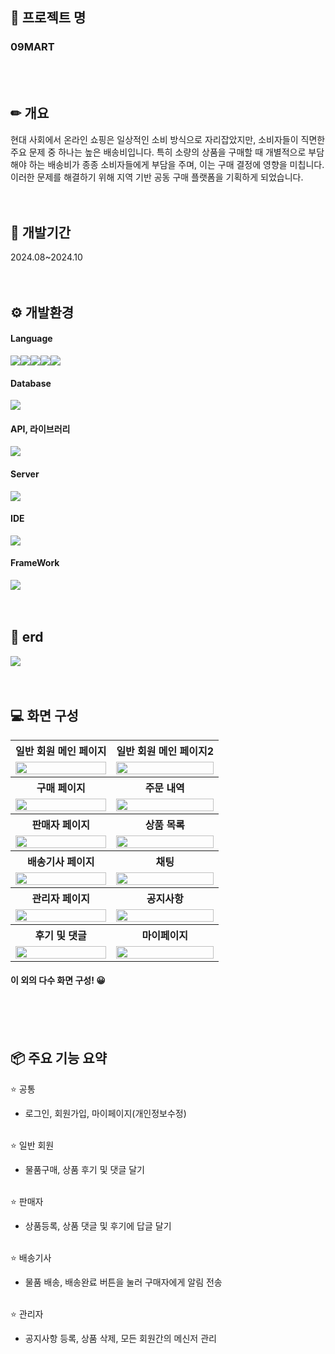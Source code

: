 

## 🌊 프로젝트 명
### 09MART
<br><br>


## ✏ 개요
현대 사회에서 온라인 쇼핑은 일상적인 소비 방식으로 자리잡았지만, 소비자들이 직면한 주요 문제 중 하나는 높은 배송비입니다. 특히 소량의 상품을 구매할 때 개별적으로 부담해야 하는 배송비가 종종 소비자들에게 부담을 주며, 이는 구매 결정에 영향을 미칩니다. 이러한 문제를 해결하기 위해 지역 기반 공동 구매 플랫폼을 기획하게 되었습니다.
<br><br><br>


## 📆 개발기간
2024.08~2024.10
<br><br><br>


## ⚙️ 개발환경
#### Language
<img src="https://img.shields.io/badge/Java-007396?style=for-the-badge&logo=Java&logoColor=white"><img src="https://img.shields.io/badge/JSP-4398CC?style=for-the-badge&logo=Jsp&logoColor=white"><img src="https://img.shields.io/badge/JavaScript-F7DF1E?style=for-the-badge&logo=JavaScript&logoColor=white"><img src="https://img.shields.io/badge/HTML5-E34F26?style=for-the-badge&logo=HTML5&logoColor=white"><img src="https://img.shields.io/badge/CSS3-1572B6?style=for-the-badge&logo=CSS3&logoColor=white">

#### Database
<img src="https://img.shields.io/badge/Oracle-F80000?style=for-the-badge&logo=Oracle&logoColor=white">

#### API, 라이브러리
<img src="https://img.shields.io/badge/Bootstrap-7952B3?style=for-the-badge&logo=Bootstrap&logoColor=white">

#### Server
<img src="https://img.shields.io/badge/Apache Tomcat-F8DC75?style=for-the-badge&logo=ApacheTomcat&logoColor=black">

#### IDE
<img src="https://img.shields.io/badge/eclipse%20ide-%232C2255.svg?&style=for-the-badge&logo=eclipse%20ide&logoColor=white" />

#### FrameWork
<img src="https://img.shields.io/badge/Spring Boot-6DB33F?style=for-the-badge&logo=SpringBoot&logoColor=white">
<br><br><br>

## 📁 erd
<img src="https://github.com/user-attachments/assets/eeaf1d6c-d2a8-40f6-95b8-a08e6e2a2cb8">
<br><br><br>


## 💻 화면 구성
<table>
  <tr>
    <th>일반 회원 메인 페이지</th>
    <th>일반 회원 메인 페이지2</th>
  </tr>
  <tr>
    <td align="center">
      <img src="https://github.com/user-attachments/assets/9d1274a3-7020-4106-a02b-3106585e636b" width="100%">
    </td>
    <td align="center">
      <img src="https://github.com/user-attachments/assets/bc525110-b1de-4f89-9272-b15b7de9b68c" width="100%">
    </td>
  </tr>
  <tr>
    <th>구매 페이지</th>
    <th>주문 내역</th>
  </tr>
  <tr>
    <td align="center">
      <img src="https://github.com/user-attachments/assets/c07294c5-ef35-4c54-966e-70aeb3d7cfe9" width="100%">
    </td>
    <td align="center">
      <img src="https://github.com/user-attachments/assets/85092c57-e454-4bc9-9c5c-fad18a5c2037" width="100%">
    </td>
  </tr>
  <tr>
    <th>판매자 페이지</th>
    <th>상품 목록</th>
  </tr>
  <tr>
    <td align="center">
      <img src="https://github.com/user-attachments/assets/2eaf9a54-17fc-43a5-b42c-fe0709aafa0c" width="100%">
    </td>
    <td align="center">
      <img src="https://github.com/user-attachments/assets/e86d3009-cfad-432e-ae2e-37faa79a9dae" width="100%">
    </td>
  </tr>
    <tr>
    <th>배송기사 페이지</th>
    <th>채팅</th>
  </tr>
  <tr>
    <td align="center">
      <img src="https://github.com/user-attachments/assets/7fb94761-5af8-42f0-9c02-7e7cd4446159" width="100%">
    </td>
    <td align="center">
      <img src="https://github.com/user-attachments/assets/5916f1ba-9096-4b4b-a99a-227d4eac327e" width="100%">
    </td>
  </tr>
  <tr>
    <th>관리자 페이지</th>
    <th>공지사항</th>
  </tr>
  <tr>
    <td align="center">
      <img src="https://github.com/user-attachments/assets/596c1873-6cdc-49f8-8cd3-e045665306d1" width="100%">
    </td>
    <td align="center">
      <img src="https://github.com/user-attachments/assets/d622b2c9-2ee6-4f9d-8ef7-d8f8b62a5bb0" width="100%">
    </td>
  </tr>
  <tr>
    <th>후기 및 댓글</th>
    <th>마이페이지</th>
  </tr>
  <tr>
    <td align="center">
      <img src="https://github.com/user-attachments/assets/8a531d9b-dcd6-4322-9252-3421091a2b5d" width="100%">
    </td>
    <td align="center">
      <img src="https://github.com/user-attachments/assets/85578feb-a687-4a1c-b29b-c2a559068006" width="100%">
    </td>
  </tr>
</table>

#### 이 외의 다수 화면 구성! 😀
<br><br><br>


## 📦 주요 기능 요약
⭐ 공통
- 로그인, 회원가입, 마이페이지(개인정보수정)<br><br>

⭐ 일반 회원
- 물품구매, 상품 후기 및 댓글 달기<br><br>

⭐ 판매자
- 상품등록, 상품 댓글 및 후기에 답글 달기<br><br>

⭐ 배송기사
- 물품 배송, 배송완료 버튼을 눌러 구매자에게 알림 전송<br><br>

⭐ 관리자
- 공지사항 등록, 상품 삭제, 모든 회원간의 메신저 관리<br><br>


